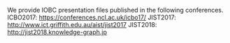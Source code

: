 We provide IOBC presentation files published in the following conferences.
  ICBO2017: https://conferences.ncl.ac.uk/icbo17/
  JIST2017: http://www.ict.griffith.edu.au/aist/jist2017
  JIST2018: http://jist2018.knowledge-graph.jp
